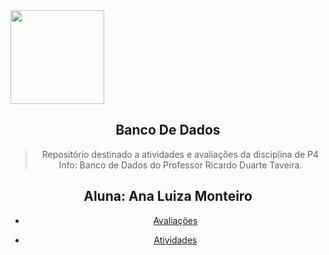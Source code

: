 <img align='center' src='https://cdn-icons-png.flaticon.com/512/4233/4233609.png' width='150'>

  
<div align="center">
<h2>Banco De Dados</h2>

> Repositório destinado a atividades e avaliações da disciplina de P4 Info: Banco de Dados do Professor Ricardo Duarte Taveira.

<h2 align="center">Aluna: Ana Luiza Monteiro</h2>

* [Avaliações](#Avaliacoes)

* [Atividades](#Atividades)

